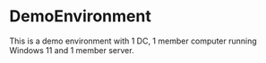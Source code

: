 # DemoEnvironment
This is a demo environment with 1 DC, 1 member computer running Windows 11 and 1 member server.
